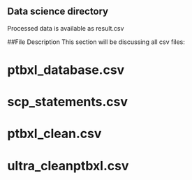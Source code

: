 ## Data science directory

Processed data is available as result.csv

##File Description 
This section will be discussing all csv files: 
# ptbxl_database.csv
# scp_statements.csv
# ptbxl_clean.csv
# ultra_cleanptbxl.csv
